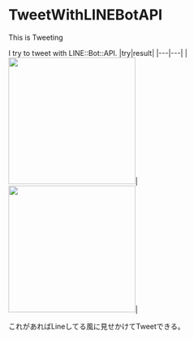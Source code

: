 # TweetWithLINEBotAPI

This is Tweeting
 
I try to tweet with LINE::Bot::API.
|try|result|
|---|---|
|<img src="https://user-images.githubusercontent.com/5573785/63578791-2833e280-c5cc-11e9-8990-e23543e076cf.png" width="250" />|<img src="https://user-images.githubusercontent.com/5573785/63578823-37b32b80-c5cc-11e9-9ab3-994a1ad19bb1.png" width="250" />|

これがあればLineしてる風に見せかけてTweetできる。